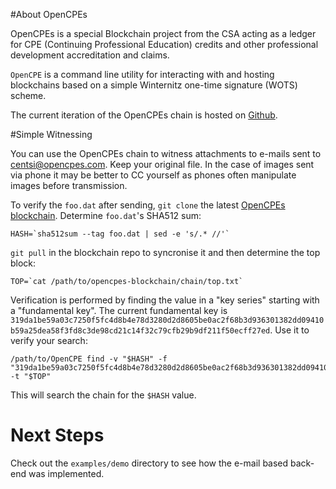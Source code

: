 #About OpenCPEs

OpenCPEs is a special Blockchain project from the CSA acting as a ledger for CPE (Continuing Professional Education) credits and other professional development accreditation and claims.

`OpenCPE` is a command line utility for interacting with and hosting blockchains based on a simple Winternitz one-time signature (WOTS) scheme.

The current iteration of the OpenCPEs chain is hosted on [Github](https://github.com/opencpes/opencpes-blockchain).

#Simple Witnessing

You can use the OpenCPEs chain to witness attachments to e-mails sent to [centsi@opencpes.com](mailto:centsi@opencpes.com). Keep your original file. In the case of images sent via phone it may be better to CC yourself as phones often manipulate images before transmission.

To verify the `foo.dat` after sending, `git clone` the latest [OpenCPEs blockchain](https://github.com/opencpes/opencpes-blockchain). Determine `foo.dat`'s SHA512 sum:

    HASH=`sha512sum --tag foo.dat | sed -e 's/.* //'`

`git pull` in the blockchain repo to syncronise it and then determine the top block:

    TOP=`cat /path/to/opencpes-blockchain/chain/top.txt`

Verification is performed by finding the value in a "key series" starting with a "fundamental key". The current fundamental key is `319da1be59a03c7250f5fc4d8b4e78d3280d2d8605be0ac2f68b3d936301382dd09410b59a25dea58f3fd8c3de98cd21c14f32c79cfb29b9df211f50ecff27ed`. Use it to verify your search:

    /path/to/OpenCPE find -v "$HASH" -f "319da1be59a03c7250f5fc4d8b4e78d3280d2d8605be0ac2f68b3d936301382dd09410b59a25dea58f3fd8c3de98cd21c14f32c79cfb29b9df211f50ecff27ed" -t "$TOP"

This will search the chain for the `$HASH` value.

# Next Steps

Check out the `examples/demo` directory to see how the e-mail based back-end was implemented. 
